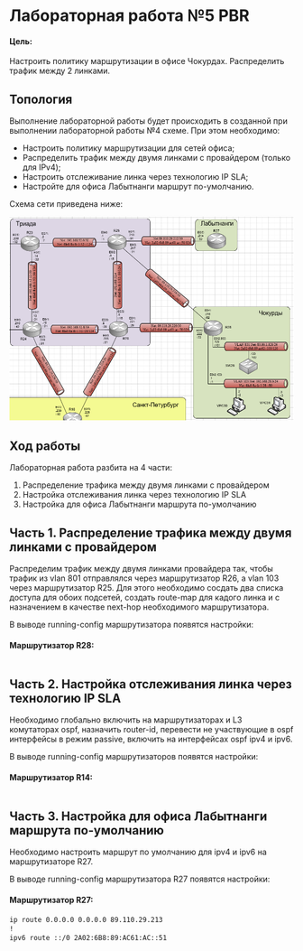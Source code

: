 # Лабораторная работа №5 PBR

#### Цель: 

Настроить политику маршрутизации в офисе Чокурдах. Распределить трафик между 2 линками.

## Топология

Выполнение лабораторной работы будет происходить в созданной при выполнении лабораторной работы №4 схеме. При этом необходимо:
- Настроить политику маршрутизации для сетей офиса;
- Распределить трафик между двумя линками с провайдером (только для IPv4);
- Настроить отслеживание линка через технологию IP SLA;
- Настройте для офиса Лабытнанги маршрут по-умолчанию.

Схема сети приведена ниже:

![](lab5_topology.PNG)


## Ход работы

Лабораторная работа разбита на 4 части:
1) Распределение трафика между двумя линками с провайдером
2) Настройка отслеживания линка через технологию IP SLA
3) Настройка для офиса Лабытнанги маршрута по-умолчанию

## Часть 1. Распределение трафика между двумя линками с провайдером

Распределим трафик между двумя линками провайдера так, чтобы трафик из vlan 801 отправлялся через маршрутизатор R26, а vlan 103 через маршрутизатор R25. Для этого необходимо сосдать два списка доступа для обоих подсетей, создать route-map для кадого линка и с назначением в качестве next-hop необходимого маршрутизатора. 

В выводе running-config маршрутизатора появятся настройки:

#### Маршрутизатор R28:

```

```


## Часть 2. Настройка отслеживания линка через технологию IP SLA

Необходимо глобально включить на маршрутизаторах и L3 комутаторах ospf, назначить router-id, перевести не участвующие в ospf интерфейсы в режим passive, включить на интерфейсах ospf ipv4 и ipv6.

В выводе running-config маршрутизаторов появятся настройки:

#### Маршрутизатор R14:

```

```



## Часть 3. Настройка для офиса Лабытнанги маршрута по-умолчанию

Необходимо настроить маршрут по умолчанию для ipv4 и ipv6 на маршрутизаторе R27.

В выводе running-config маршрутизатора R27 появятся настройки:

#### Маршрутизатор R27:

```
ip route 0.0.0.0 0.0.0.0 89.110.29.213
!
ipv6 route ::/0 2A02:6B8:89:AC61:AC::51
```


